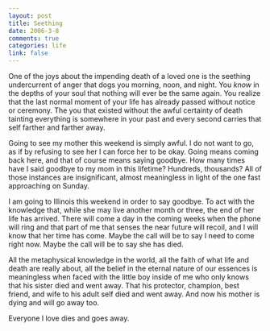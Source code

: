 ```yaml
--- 
layout: post
title: Seething
date: 2006-3-8
comments: true
categories: life
link: false
---
```

One of the joys about the impending death of a loved one is the seething undercurrent of anger that dogs you morning, noon, and night. You <em>know</em> in the depths of your soul that nothing will ever be the same again. You realize that the last normal moment of your life has already passed without notice or ceremony. The you that existed without the awful certainty of death tainting everything is somewhere in your past and every second carries that self farther and farther away.

Going to see my mother this weekend is simply awful. I do not want to go, as if by refusing to see her I can force her to be okay. Going means coming back here, and that of course means saying goodbye. How many times have I said goodbye to my mom in this lifetime? Hundreds, thousands? All of those instances are insignificant, almost meaningless in light of the one fast approaching on Sunday.

I am going to Illinois this weekend in order to say goodbye. To act with the knowledge that, while she may live another month or three, the end of her life has arrived. There will come a day in the coming weeks when the phone will ring and that part of me that senses the near future will recoil, and I will know that her time has come. Maybe the call will be to say I need to come right now. Maybe the call will be to say she has died.

All the metaphysical knowledge in the world, all the faith of what life and death are really about, all the belief in the eternal nature of our essences is meaningless when faced with the little boy inside of me who only knows that his sister died and went away. That his protector, champion, best friend, and wife to his adult self died and went away. And now his mother is dying and will go away too.

Everyone I love dies and goes away.
